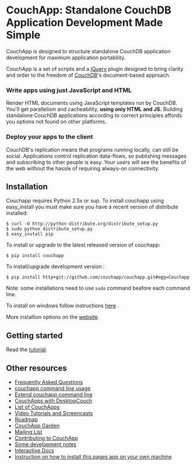 # CouchApp: Standalone CouchDB Application Development Made Simple

CouchApp is designed to structure standalone CouchDB application development for maximum application portability.

CouchApp is a set of scripts and a [jQuery](http://jquery.com) plugin designed  to bring clarity and order to the freedom of [CouchDB](http://couchdb.org)'s document-based approach.

### Write apps using just JavaScript and HTML

Render HTML documents using JavaScript templates run by CouchDB. You'll get parallelism and cacheability, **using only HTML and JS.** Building standalone CouchDB applications according to correct principles affords you options not found on other platforms.

### Deploy your apps to the client

CouchDB's replication means that programs running locally, can still be social. Applications control replication data-flows, so publishing messages and subscribing to other people is easy. Your users will see the benefits of the web without the hassle of requiring always-on connectivity.

## Installation

Couchapp requires Python 2.5x or sup. To install couchapp using
easy_install you must make sure you have a recent version of distribute installed:

    $ curl -O http://python-distribute.org/distribute_setup.py
    $ sudo python distribute_setup.py
    $ easy_install pip

To install or upgrade to the latest released version of couchapp:

    $ pip install couchapp

To install/upgrade development version :
   
    $ pip install http+git://github.com/couchapp/couchapp.git#egg=Couchapp

Note: some installations need to use `sudo` command beafore each command line.

To install on windows follow instructions
[here](http://www.couchapp.org/page/windows-python-installers) .

More installion options on the
[website](http://www.couchapp.org/page/installing).

## Getting started

Read the [tutorial](http://www.couchapp.org/page/getting-started).

## Other resources

* [Frequently Asked Questions](http://couchapp.org/page/faq)
* [couchapp command line usage](http://couchapp.org/page/couchapp-usage)
* [Extend couchapp command line](http://couchapp.org/page/couchapp-extend)
* [CouchApps with DesktopCouch](http://couchapp.org/page/desktopcouch)
* [List of CouchApps](http://couchapp.org/page/list-of-couchapps)
* [Video Tutorials and Screencasts](http://couchapp.org/page/videos)
* [Roadmap](http://couchapp.org/page/roadmap)
* [CouchApp Garden](http://couchapp.org/page/garden)
* [Mailing List](http://groups.google.com/group/couchapp)
* [Contributing to CouchApp](http://couchapp.org/page/how-to-contribute)
* [Some development notes](http://couchapp.org/page/development-notes)
* [Interactive Docs](http://couchapp.couchone.com/docs/_design/docs/index.html)
* [Instruction on how to install this.pages app on your own machine](http://couchapp.org/page/pages-install)

